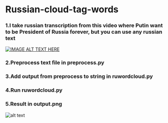 # Russian-cloud-tag-words

### 1.I take russian transcription from this video where Putin want to be President of Russia forever, but you can use any russian text
[![IMAGE ALT TEXT HERE](http://img.youtube.com/vi/AoJABFAsPrA/0.jpg)](http://www.youtube.com/watch?v=AoJABFAsPrA)


### 2.Preprocess text file in preprocess.py

### 3.Add output from preprocess to string in ruwordcloud.py

### 4.Run ruwordcloud.py

### 5.Result in output.png

![alt text](https://miro.medium.com/max/3740/1*cpvJNkzt_ezdO3qcdokcMw.jpeg "Output image")
